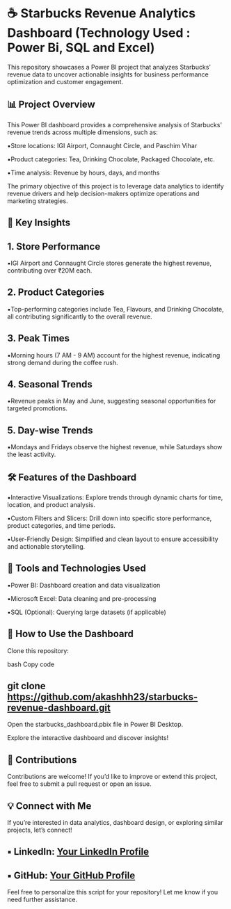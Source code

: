 # ☕ Starbucks Revenue Analytics Dashboard (Technology Used : Power Bi, SQL and Excel)
This repository showcases a Power BI project that analyzes Starbucks' revenue data to uncover actionable insights for business performance optimization and customer engagement.

## 📊 Project Overview
This Power BI dashboard provides a comprehensive analysis of Starbucks' revenue trends across multiple dimensions, such as:

▪️Store locations: IGI Airport, Connaught Circle, and Paschim Vihar

▪️Product categories: Tea, Drinking Chocolate, Packaged Chocolate, etc.

▪️Time analysis: Revenue by hours, days, and months

The primary objective of this project is to leverage data analytics to identify revenue drivers and help decision-makers optimize operations and marketing strategies.

## 🌟 Key Insights
## 1. Store Performance

▪️IGI Airport and Connaught Circle stores generate the highest revenue, contributing over ₹20M each.
## 2. Product Categories

▪️Top-performing categories include Tea, Flavours, and Drinking Chocolate, all contributing significantly to the overall revenue.
## 3. Peak Times

▪️Morning hours (7 AM - 9 AM) account for the highest revenue, indicating strong demand during the coffee rush.
## 4. Seasonal Trends

▪️Revenue peaks in May and June, suggesting seasonal opportunities for targeted promotions.
## 5. Day-wise Trends

▪️Mondays and Fridays observe the highest revenue, while Saturdays show the least activity.
## 🛠️ Features of the Dashboard
▪️Interactive Visualizations:
Explore trends through dynamic charts for time, location, and product analysis.

▪️Custom Filters and Slicers:
Drill down into specific store performance, product categories, and time periods.

▪️User-Friendly Design:
Simplified and clean layout to ensure accessibility and actionable storytelling.

## 🔧 Tools and Technologies Used
▪️Power BI: Dashboard creation and data visualization

▪️Microsoft Excel: Data cleaning and pre-processing

▪️SQL (Optional): Querying large datasets (if applicable)

## 🚀 How to Use the Dashboard
Clone this repository:

bash
Copy code
## git clone https://github.com/akashhh23/starbucks-revenue-dashboard.git  
Open the starbucks_dashboard.pbix file in Power BI Desktop.

Explore the interactive dashboard and discover insights!

## 📢 Contributions
Contributions are welcome! If you’d like to improve or extend this project, feel free to submit a pull request or open an issue.

## 💡 Connect with Me
If you’re interested in data analytics, dashboard design, or exploring similar projects, let’s connect!

## ▪ LinkedIn: [Your LinkedIn Profile](https://www.linkedin.com/in/akash-patil-674569219)
## ▪ GitHub: [Your GitHub Profile](https://github.com/akashhh23)

Feel free to personalize this script for your repository! Let me know if you need further assistance.

